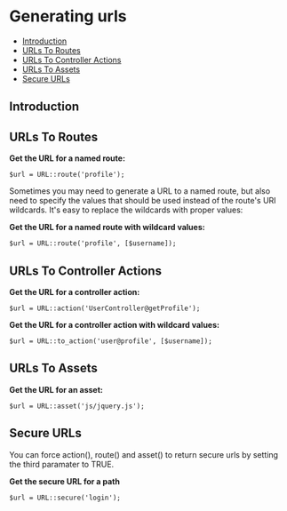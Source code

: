 # Generating urls

- [Introduction](#introduction)
- [URLs To Routes](#urls-to-routes)
- [URLs To Controller Actions](#urls-to-controller-actions)
- [URLs To Assets](#urls-to-assets)
- [Secure URLs](#secure-urls)

<a name="introduction"></a>
## Introduction

<a name="urls-to-controller-actions"></a>
## URLs To Routes

**Get the URL for a named route:**
  
	$url = URL::route('profile');

Sometimes you may need to generate a URL to a named route, but also need to specify the values that should be used instead of the route's URI wildcards. It's easy to replace the wildcards with proper values:

**Get the URL for a named route with wildcard values:**

	$url = URL::route('profile', [$username]);
	
<a name="urls-to-routes"></a>
## URLs To Controller Actions

**Get the URL for a controller action:**

	$url = URL::action('UserController@getProfile');

**Get the URL for a controller action with wildcard values:**

	$url = URL::to_action('user@profile', [$username]);

<a name="urls-to-assets"></a>
## URLs To Assets

**Get the URL for an asset:**

	$url = URL::asset('js/jquery.js');
	
<a name="secure-urls"></a>
## Secure URLs

You can force action(), route() and asset() to return secure urls by setting the third paramater to TRUE.

**Get the secure URL for a path**

	$url = URL::secure('login');
